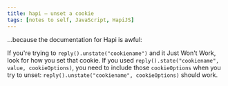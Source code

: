 ```yaml
---
title: hapi — unset a cookie
tags: [notes to self, JavaScript, HapiJS]
---
```


...because the documentation for Hapi is awful:

If you're trying to `reply().unstate("cookiename")` and it Just Won't Work, look for how you set that cookie. If you used `reply().state("cookiename", value, cookieOptions)`, you need to include those `cookieOptions` when you try to unset: `reply().unstate("cookiename", cookieOptions)` should work.
